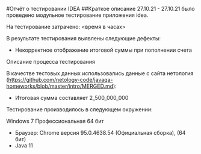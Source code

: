 #Отчёт о тестировании IDEA
##Краткое описание
 27.10.21 - 27.10.21 было проведено модульное тестирование приложения idea.

На тестирование затрачено: <время в часах>

В результате тестирования выявлены следующие дефекты:

* Некорректное отображение итоговой суммы при пополнении счета


Описание процесса тестирования

В качестве тестовых данных использовались данные c сайта нетология (https://github.com/netology-code/javaqa-homeworks/blob/master/intro/MERGED.md):

* Итоговая сумма составляет 2_500_000_000

Тестирование производилось в следующем окружении:

Windows 7 Профессиональная 64 бит
* Браузер: Chrome версия 95.0.4638.54 (Официальная сборка), (64 бит)
* Java 11
